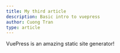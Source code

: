 ```yaml
---
title: My third article
description: Basic intro to vuepress
author: Cuong Tran
type: article
---
```

VuePress is an amazing static site generator!